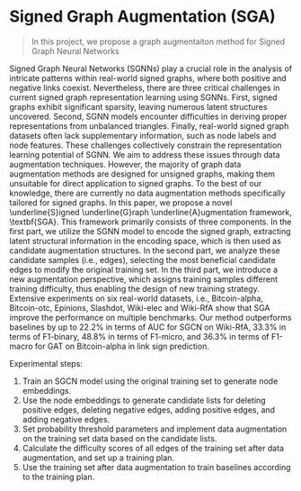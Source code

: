# Signed Graph Augmentation (SGA)

>In this project, we propose a graph augmentaiton method for Signed Graph Neural Networks

Signed Graph Neural Networks (SGNNs) play a crucial role in the analysis of intricate patterns within real-world signed graphs, where both positive and negative links coexist. Nevertheless, there are three critical challenges in current signed graph representation learning using SGNNs. First, signed graphs exhibit significant sparsity, leaving numerous latent structures uncovered. Second, SGNN models encounter difficulties in deriving proper representations from unbalanced triangles. Finally, real-world signed graph datasets often lack supplementary information, such as node labels and node features. These challenges collectively constrain the representation learning potential of SGNN. We aim to address these issues through data augmentation techniques. However, the majority of graph data augmentation methods are designed for unsigned graphs, making them unsuitable for direct application to signed graphs. To the best of our knowledge, there are currently no data augmentation methods specifically tailored for signed graphs. In this paper, we propose a novel \underline{S}igned \underline{G}raph \underline{A}ugmentation framework, \textbf{SGA}. This framework primarily consists of three components. In the first part, we utilize the SGNN model to encode the signed graph, extracting latent structural information in the encoding space, which is then used as candidate augmentation structures. In the second part, we analyze these candidate samples (i.e., edges), selecting the most beneficial candidate edges to modify the original training set. In the third part, we introduce a new augmentation perspective, which assigns training samples different training difficulty, thus enabling the design of new training strategy. Extensive experiments on six real-world datasets, i.e., Bitcoin-alpha, Bitcoin-otc, Epinions, Slashdot, Wiki-elec and Wiki-RfA show that SGA improve the performance on multiple benchmarks. Our method outperforms baselines by up to 22.2\% in terms of AUC for SGCN on Wiki-RfA, 33.3\% in terms of F1-binary, 48.8\% in terms of F1-micro, and 36.3\% in terms of F1-macro for GAT on Bitcoin-alpha in link sign prediction.

Experimental steps:
1. Train an SGCN model using the original training set to generate node embeddings.
2. Use the node embeddings to generate candidate lists for deleting positive edges, deleting negative edges, adding positive edges, and adding negative edges.
3. Set probability threshold parameters and implement data augmentation on the training set data based on the candidate lists.
4. Calculate the difficulty scores of all edges of the training set after data augmentation, and set up a training plan.
5. Use the training set after data augmentation to train baselines according to the training plan.


